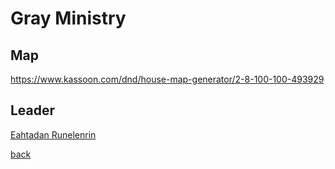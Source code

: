 # Gray Ministry

## Map

https://www.kassoon.com/dnd/house-map-generator/2-8-100-100-493929

## Leader

[Eahtadan Runelenrin](./npc/main/Eahtadan_Runelenrin.md)

[back](./Khaziram.md)
